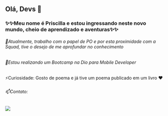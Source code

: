 ## Olá, Devs 👋

### ✨✨Meu nome é Priscilla e estou ingressando neste novo mundo, cheio de aprendizado e aventuras✨✨

###### 🔭Atualmente, trabalho com o papel de PO e por esta proximidade com a Squad, tive o desejo de me aprofundar no conhecimento
###### 🌱Estou realizando um Bootcamp na Dio para Mobile Developer 

⚡Curiosidade: Gosto de poema e já tive um poema publicado em um livro :heart:

###### 📫Contato: <div>
<a href="https://www.linkedin.com/in/priscilla-bordini-1a404b40" target="_blank"><img src="https://img.shields.io/badge/-LinkedIn-%230077B5?style=for-the-badge&logo=linkedin&logoColor=white" target="_blank"></a>   
</div>



<!--
**Pribordini/Pribordini** is a ✨ _special_ ✨ repository because its `README.md` (this file) appears on your GitHub profile.

Here are some ideas to get you started:

- 🔭 I’m currently working on ...
- 🌱 I’m currently learning ...
- 👯 I’m looking to collaborate on ...
- 🤔 I’m looking for help with ...
- 💬 Ask me about ...
- 📫 How to reach me: ...
- 😄 Pronouns: ...
- ⚡ Fun fact: ...
-->
